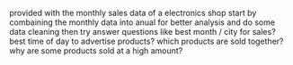 provided with the monthly sales data of a electronics shop 
start by combaining the monthly data into anual for better analysis and do some data cleaning then try answer questions like 
best month / city for sales? 
best time of day to advertise products?
which products are sold together?
why are some products sold at a high amount?

